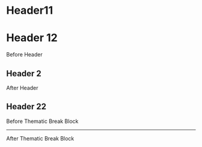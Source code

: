 ﻿# Header11

Header
12
======

Before Header

   ## Header 2

After Header

Header 22
-----

Before Thematic Break Block

  ---

After Thematic Break Block